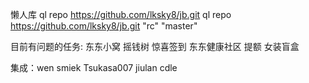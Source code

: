 懒人库
ql repo https://github.com/lksky8/jb.git
ql repo https://github.com/lksky8/jb.git "rc" "master"

目前有问题的任务:
东东小窝
摇钱树
惊喜签到
东东健康社区
提额
女装盲盒

集成：wen smiek Tsukasa007 jiulan cdle
